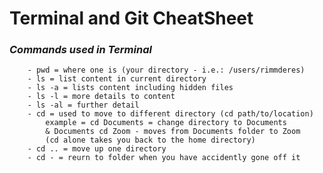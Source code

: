 # **Terminal and Git CheatSheet**

### ***Commands used in Terminal***

        - pwd = where one is (your directory - i.e.: /users/rimmderes)
        - ls = list content in current directory
        - ls -a = lists content including hidden files
        - ls -l = more details to content
        - ls -al = further detail
        - cd = used to move to different directory (cd path/to/location)
            example = cd Documents = change directory to Documents
            & Documents cd Zoom - moves from Documents folder to Zoom
            (cd alone takes you back to the home directory)
        - cd .. = move up one directory
        - cd - = reurn to folder when you have accidently gone off it







